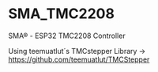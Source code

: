 # SMA_TMC2208
SMA® - ESP32 TMC2208 Controller

Using teemuatlut´s TMCstepper Library -> https://github.com/teemuatlut/TMCStepper